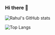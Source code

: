 ### Hi there 👋

![Rahul's GitHub stats](https://github-readme-stats.vercel.app/api?username=rrocketter&show_icons=true&theme=calm)

![Top Langs](https://github-readme-stats.vercel.app/api/top-langs/?username=rrocketter&layout=compact&theme=calm)



<!--
**Rrocketter/Rrocketter** is a ✨ _special_ ✨ repository because its `README.md` (this file) appears on your GitHub profile.

Here are some ideas to get you started:

- 🔭 I’m currently working on ...
- 🌱 I’m currently learning ...
- 👯 I’m looking to collaborate on ...
- 🤔 I’m looking for help with ...
- 💬 Ask me about ...
- 📫 How to reach me: ...
- 😄 Pronouns: ...
- ⚡ Fun fact: ...
-->
